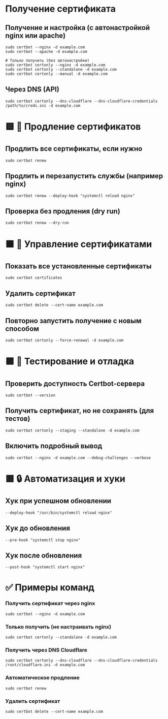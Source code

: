 # Получение сертификата

## Получение и настройка (с автонастройкой nginx или apache)
```
sudo certbot --nginx -d example.com
sudo certbot --apache -d example.com

# Только получить (без автонастройки)
sudo certbot certonly --nginx -d example.com
sudo certbot certonly --standalone -d example.com
sudo certbot certonly --manual -d example.com
```
## Через DNS (API)
```
sudo certbot certonly --dns-cloudflare --dns-cloudflare-credentials /path/to/creds.ini -d example.com
```

# 🟨 🔄 Продление сертификатов

## Продлить все сертификаты, если нужно
```
sudo certbot renew
```
## Продлить и перезапустить службы (например nginx)
```
sudo certbot renew --deploy-hook "systemctl reload nginx"
```
## Проверка без продления (dry run)
```
sudo certbot renew --dry-run
```

# 🟧 🔧 Управление сертификатами

## Показать все установленные сертификаты
```
sudo certbot certificates
```
## Удалить сертификат
```
sudo certbot delete --cert-name example.com
```
## Повторно запустить получение с новым способом
```
sudo certbot certonly --force-renewal -d example.com
```

# 🟪 🧪 Тестирование и отладка

## Проверить доступность Certbot-сервера
```
sudo certbot --version
```

## Получить сертификат, но не сохранять (для тестов)
```
sudo certbot certonly --staging --standalone -d example.com
```

## Включить подробный вывод
```
sudo certbot --nginx -d example.com --debug-challenges --verbose
```

# 🟥 🔒 Автоматизация и хуки

## Хук при успешном обновлении
```
--deploy-hook "/usr/bin/systemctl reload nginx"
```

## Хук до обновления
```
--pre-hook "systemctl stop nginx"
```

## Хук после обновления
```
--post-hook "systemctl start nginx"
```

# ✅ Примеры команд

### Получить сертификат через nginx
 ```
 sudo certbot --nginx -d example.com
```
### Только получить (не настраивать nginx)
 ```
 sudo certbot certonly --standalone -d example.com
```
### Получить через DNS Cloudflare
 ```
 sudo certbot certonly --dns-cloudflare --dns-cloudflare-credentials /root/cloudflare.ini -d example.com
```
### Автоматическое продление
 ```
 sudo certbot renew
```
### Удалить сертификат
 ```
 sudo certbot delete --cert-name example.com
```
